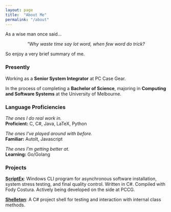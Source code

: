 ```yaml
---
layout: page
title:  "About Me"
permalink: "/about"
---
```


As a wise man once said...

<p style="text-align: center;"> <i> "Why waste time say lot word, when few word do trick?</i> </p>

So enjoy a very brief summary of me.


### Presently
Working as a **Senior System Integrator** at PC Case Gear. 

In the process of completing a **Bachelor of Science**, majoring in **Computing and Software Systems** at the University of Melbourne. 


### Language Proficiencies  

*The ones I do real work in.*  
**Proficient:** C, C#, Java, LaTeX, Python

*The ones I've played around with before.*  
**Familiar:** AutoIt, Javascript

*The ones I'm getting better at.*  
**Learning:** Go/Golang


### Projects

<abbr title="Private Repository"><strong>ScriptEx</strong></abbr>: Windows CLI program for asynchronous software installation, system stress testing, and final quality control. Written in C#. Compiled with Fody Costura. Actively being developed on the side at PCCG. 

**[Shelleton](https://github.com/PandasaurusR/Shelleton)**: A C# project shell for testing and interaction with internal class methods.
